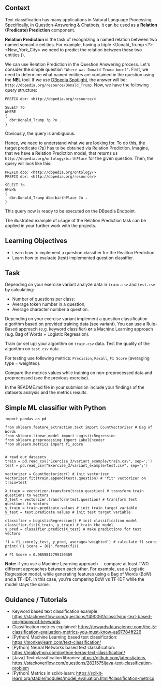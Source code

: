 ## Context

Text classification has many applications in Natural Language Processing. Specifically, in Question-Answering & Chatbots, it can be used as a **Relation (Predicate) Prediction** component.

**Relation Prediction** is the task of recognizing a named relation between two named semantic entities. For example, having a triple <Donald_Trump <?> <New_York_City> we need to predict the relation between these two entities (<birthPlace>). 
  
We can use Relation Prediction in the Question Answering process. Let's consider the simple question `"Where was Donald Trump born?"`. 
First, we need to determine what named entities are contained in the question using the **NEL** tool. If we use [DBpedia Spotlight](https://www.dbpedia-spotlight.org/), the answer will be: `http://dbpedia.org/resource/Donald_Trump`. Now, we have the following query structure:

```
PREFIX dbr: <http://dbpedia.org/resource/>

SELECT ?o
WHERE
{
  dbr:Donald_Trump ?p ?o .
}
```
Obviously, the query is ambiguous.

Hence, we need to understand what we are looking for. To do this, the target predicate (?p) has to be obtained via Relation Prediction. Imagine, that we have a Relation Prediction model, that returns us `http://dbpedia.org/ontology/birthPlace` for the given question. Then, the query will look like this:

```
PREFIX dbo: <http://dbpedia.org/ontology/>
PREFIX dbr: <http://dbpedia.org/resource/>

SELECT ?o
WHERE
{
  dbr:Donald_Trump dbo:birthPlace ?o .
}
```

This query now is ready to be executed on the DBpedia Endpoint.

The illustrated example of usage of the Relation Prediction task can be applied in your further work with the projects.

## Learning Objectives

* Learn how to implement a question classifier for the Realiton Prediction.
* Learn how to evaluate (test) implemented question classifier.

## Task

Depending on your exercise variant analyze data in `train.csv` and `test.csv` by calculating:
* Number of questions per class;
* Average token number in a question;
* Average character number a question.

Depending on your exercise variant implement a question classification algorithm based on provided training data (see variant). You can use a Rule-Based approach (e.g. keyword classifier) **or** a Machine Learning approach (e.g. Bag of Words + Logistic Regression).

Train (or set up) your algorithm on `train.csv` data. Test the quality of the algorithm on `test.csv` data.

For testing use following metrics: `Precision`, `Recall`, `F1 Score` (averaging type = weighted).

Compare the metrics values while training on non-preprocessed data and preprocessed (see the previous exercise).

In the README.md file in your submission include your findings of the datasets analysis and the metrics results.

## Simple ML classifier with Python

```
import pandas as pd

from sklearn.feature_extraction.text import CountVectorizer # Bag of Words
from sklearn.linear_model import LogisticRegression
from sklearn.preprocessing import LabelEncoder
from sklearn.metrics import f1_score


# read our datasets
train = pd.read_csv("Exercise_3/variant_example/train.csv", sep=';')
test = pd.read_csv("Exercise_3/variant_example/test.csv", sep=';')

vectorizer = CountVectorizer() # init vectorizer
vectorizer.fit(train.append(test).question) # "fit" vectorizer on train+test

X_train = vectorizer.transform(train.question) # transform train questions to vectors
X_test = vectorizer.transform(test.question) # transform test questions to vectors
y_train = train.predicate.values # init train target variable
y_test = test.predicate.values # init test target variable

classifier = LogisticRegression() # init classification model
classifier.fit(X_train, y_train) # train the model
y_pred = classifier.predict(X_test) # make predictions for test vectors

f1 = f1_score(y_test, y_pred, average='weighted') # calculate f1 score
print('F1 Score = {0}'.format(f1))

# F1 Score = 0.9859812799120309
```

**Note:** if you use a Machine Learning approach -- compare at least TWO different approaches between each other. For example, use a Logistic Regression model, while generating features using a Bag of Words (BoW) and a TF-IDF. In this case, you're comparing BoW vs TF-IDF while the model stays the same.

## Guidance / Tutorials

* Keyword based text classification example: https://stackoverflow.com/questions/1490061/classifying-text-based-on-groups-of-keywords
* Classification metrics explained: https://towardsdatascience.com/the-5-classification-evaluation-metrics-you-must-know-aa97784ff226
* [Python] Machine Learning based text classification: https://monkeylearn.com/text-classification/
* [Python] Neural Networks based text classification: https://realpython.com/python-keras-text-classification/
* [Java] Text classificaiton libraries: https://github.com/jatecs/jatecs, https://stackoverflow.com/questions/2821575/java-text-classification-problem
* [Python] Metrics in scikit-learn: https://scikit-learn.org/stable/modules/model_evaluation.html#classification-metrics
